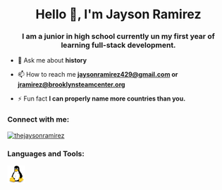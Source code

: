 <h1 align="center">Hello 👋, I'm Jayson Ramirez</h1>
<h3 align="center">I am a junior in high school currently un my first year of learning full-stack development.</h3>

- 💬 Ask me about **history**

- 📫 How to reach me **jaysonramirez429@gmail.com or jramirez@brooklynsteamcenter.org**

- ⚡ Fun fact **I can properly name more countries than you.**

<h3 align="left">Connect with me:</h3>
<p align="left">
<a href="https://instagram.com/thejaysonramirez" target="blank"><img align="center" src="https://raw.githubusercontent.com/rahuldkjain/github-profile-readme-generator/master/src/images/icons/Social/instagram.svg" alt="thejaysonramirez" height="30" width="40" /></a>
</p>

<h3 align="left">Languages and Tools:</h3>
<p align="left"> <a href="https://www.linux.org/" target="_blank" rel="noreferrer"> <img src="https://raw.githubusercontent.com/devicons/devicon/master/icons/linux/linux-original.svg" alt="linux" width="40" height="40"/> </a> </p>
